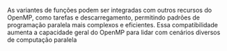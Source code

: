 As variantes de funções podem ser integradas com outros recursos do OpenMP, como tarefas e descarregamento, permitindo padrões de programação paralela mais complexos e eficientes. Essa compatibilidade aumenta a capacidade geral do OpenMP para lidar com cenários diversos de computação paralela